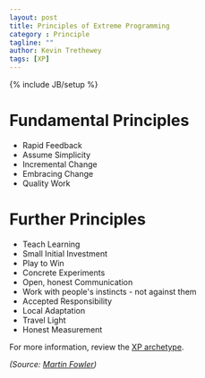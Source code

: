 ```yaml
---
layout: post
title: Principles of Extreme Programming
category : Principle
tagline: ""
author: Kevin Trethewey
tags: [XP]
---
```

{% include JB/setup %}

# Fundamental Principles

* Rapid Feedback
* Assume Simplicity
* Incremental Change
* Embracing Change
* Quality Work

# Further Principles
 
* Teach Learning
* Small Initial Investment
* Play to Win
* Concrete Experiments
* Open, honest Communication
* Work with people's instincts - not against them
* Accepted Responsibility
* Local Adaptation
* Travel Light
* Honest Measurement

For more information, review the [XP archetype](/archetype/XP/).

*(Source: [Martin Fowler](http://martinfowler.com/bliki/PrinciplesOfXP.html))*
